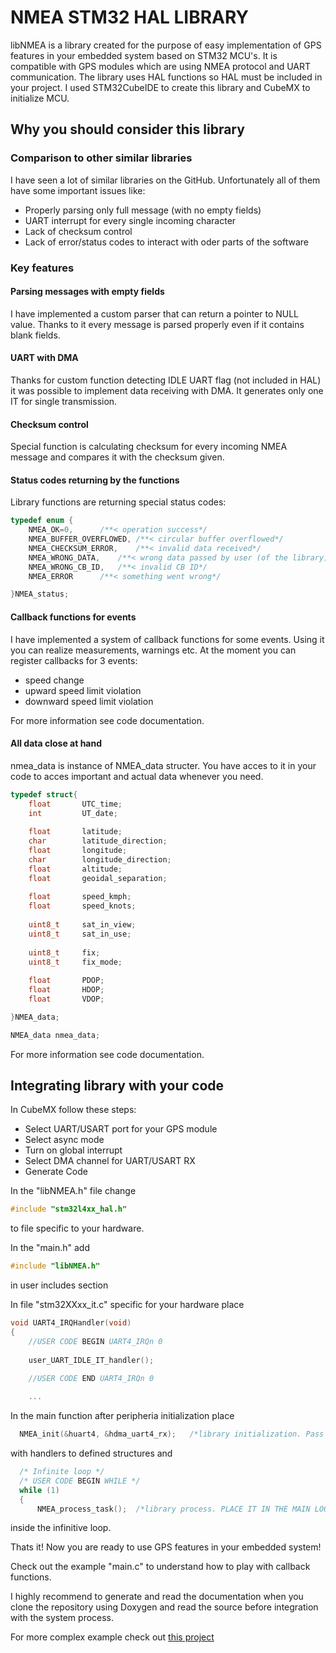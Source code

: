 # NMEA STM32 HAL LIBRARY

libNMEA is a library created for the purpose of easy implementation of GPS features in your embedded system based on STM32 MCU's. It is compatible with GPS modules which are using NMEA protocol and UART communication. The library uses HAL functions so HAL must be included in your project. I used STM32CubeIDE to create this library and CubeMX to initialize MCU.

## Why you should consider this library

### Comparison to other similar libraries

I have seen a lot of similar libraries on the GitHub. Unfortunately all of them have some important issues like:

- Properly parsing only full message (with no empty fields)
- UART interrupt for every single incoming character 
- Lack of checksum control
- Lack of error/status codes to interact with oder parts of the software

### Key features

#### Parsing messages with empty fields

I have implemented a custom parser that can return a pointer to NULL value. Thanks to it every message is parsed properly even if it contains blank fields.
#### UART with DMA

Thanks for custom function detecting IDLE UART flag (not included in HAL) it was possible to implement data receiving with DMA. It generates only one IT for single transmission.
#### Checksum control

Special function is calculating checksum for every incoming NMEA message and compares it with the checksum given.
#### Status codes returning by the functions

Library functions are returning special status codes:

```C
typedef enum {
	NMEA_OK=0,		/**< operation success*/
	NMEA_BUFFER_OVERFLOWED,	/**< circular buffer overflowed*/
	NMEA_CHECKSUM_ERROR,	/**< invalid data received*/
	NMEA_WRONG_DATA,	/**< wrong data passed by user (of the library)*/
	NMEA_WRONG_CB_ID,	/**< invalid CB ID*/
	NMEA_ERROR		/**< something went wrong*/

}NMEA_status;
```

#### Callback functions for events

I have implemented a system of callback functions for some events. Using it you can realize measurements, warnings etc. At the moment you can register callbacks for 3 events:
- speed change
- upward speed limit violation
- downward speed limit violation

For more information see code documentation.

#### All data close at hand

nmea_data is instance of NMEA_data structer. You have acces to it in your code to acces important and actual data whenever you need.
```C
typedef struct{
	float		UTC_time; 
	int			UT_date;
	
	float 		latitude;
	char 		latitude_direction;
	float 		longitude;
	char 		longitude_direction;
	float 		altitude;
	float		geoidal_separation;
	
	float		speed_kmph;
	float		speed_knots;
	
	uint8_t		sat_in_view;
	uint8_t		sat_in_use;
	
	uint8_t		fix;
	uint8_t		fix_mode;
	
	float		PDOP;
	float		HDOP;
	float		VDOP;

}NMEA_data;

NMEA_data nmea_data;
```
For more information see code documentation.

## Integrating library with your code

In CubeMX follow these steps:
- Select UART/USART port for your GPS module
- Select async mode
- Turn on global interrupt
- Select DMA channel for UART/USART RX
- Generate Code

In the "libNMEA.h" file change 

```C
#include "stm32l4xx_hal.h"
```

to file specific to your hardware.

In the "main.h" add

```C
#include "libNMEA.h"
```

in user includes section

In file "stm32XXxx_it.c" specific for your hardware place

```C
void UART4_IRQHandler(void)
{
	//USER CODE BEGIN UART4_IRQn 0
	
	user_UART_IDLE_IT_handler();
	
	//USER CODE END UART4_IRQn 0

  	...
```
In the main function after peripheria initialization place

```C
  NMEA_init(&huart4, &hdma_uart4_rx);	/*library initialization. Pass the UART and DMA handler structures*/
```

with handlers to defined structures and

```C
  /* Infinite loop */
  /* USER CODE BEGIN WHILE */
  while (1)
  {
	  NMEA_process_task();	/*library process. PLACE IT IN THE MAIN LOOP! Note that you should handle the status codes.*/
```

inside the infinitive loop.

Thats it! Now you are ready to use GPS features in your embedded system!

Check out the example "main.c" to understand how to play with callback functions.

I highly recommend to generate and read the documentation when you clone the repository using Doxygen and read the source before integration with the system process. 

For more complex example check out [this project](https://github.com/mpalka31/NMEA_test)

